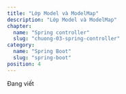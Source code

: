 ```yaml
---
title: "Lớp Model và ModelMap"
description: "Lớp Model và ModelMap"
chapter:
  name: "Spring controller"
  slug: "chuong-03-spring-controller"
category:
  name: "Spring Boot"
  slug: "spring-boot"
position: 4
---
```


Đang viết
